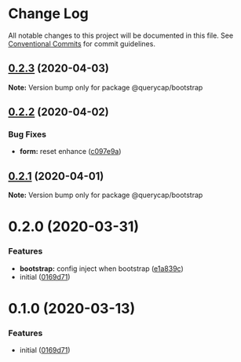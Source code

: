 # Change Log

All notable changes to this project will be documented in this file.
See [Conventional Commits](https://conventionalcommits.org) for commit guidelines.

## [0.2.3](https://github.com/querycap/webappkit/compare/@querycap/bootstrap@0.2.2...@querycap/bootstrap@0.2.3) (2020-04-03)

**Note:** Version bump only for package @querycap/bootstrap





## [0.2.2](https://github.com/querycap/webappkit/compare/@querycap/bootstrap@0.2.1...@querycap/bootstrap@0.2.2) (2020-04-02)


### Bug Fixes

* **form:** reset enhance ([c097e9a](https://github.com/querycap/webappkit/commit/c097e9a29cf6d1d1b6fd4341329d8a6600eba48c))





## [0.2.1](https://github.com/querycap/webappkit/compare/@querycap/bootstrap@0.2.0...@querycap/bootstrap@0.2.1) (2020-04-01)

**Note:** Version bump only for package @querycap/bootstrap





# 0.2.0 (2020-03-31)


### Features

* **bootstrap:** config inject when bootstrap ([e1a839c](https://github.com/querycap/webappkit/commit/e1a839c7b0a6e0fa49b9cb6cae2399286fe7e743))
* initial ([0169d71](https://github.com/querycap/webappkit/commit/0169d7105336e71af8f7b32544ae49e29706b189))





# 0.1.0 (2020-03-13)


### Features

* initial ([0169d71](https://github.com/querycap/webappkit/commit/0169d7105336e71af8f7b32544ae49e29706b189))
